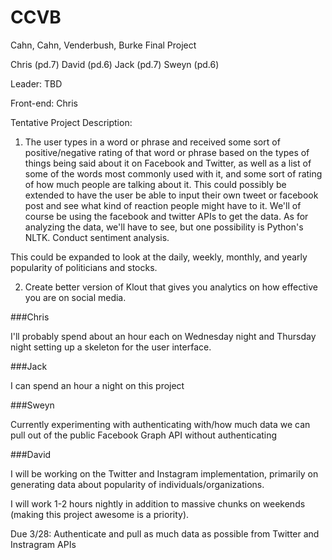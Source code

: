CCVB
====

Cahn, Cahn, Venderbush, Burke Final Project

Chris (pd.7) David (pd.6) Jack (pd.7) Sweyn (pd.6)

Leader: TBD

Front-end: Chris

Tentative Project Description: 

1. The user types in a word or phrase and received some sort of positive/negative rating of that word or phrase based on the types of things being said about it on Facebook and Twitter, as well as a list of some of the words most commonly used with it, and some sort of rating of how much people are talking about it. This could possibly be extended to have the user be able to input their own tweet or facebook post and see what kind of reaction people might have to it. We'll of course be using the facebook and twitter APIs to get the data. As for analyzing the data, we'll have to see, but one possibility is Python's NLTK. Conduct sentiment analysis. 

This could be expanded to look at the daily, weekly, monthly, and yearly popularity of politicians and stocks.

2. Create better version of Klout that gives you analytics on how effective you are on social media. 

###Chris

I'll probably spend about an hour each on Wednesday night and Thursday night setting up a skeleton for the user interface.

###Jack

I can spend an hour a night on this project

###Sweyn

Currently experimenting with authenticating with/how much data we can pull out of the public Facebook Graph API without authenticating

###David

I will be working on the Twitter and Instagram implementation, primarily on generating data about popularity of individuals/organizations.

I will work 1-2 hours nightly in addition to massive chunks on weekends (making this project awesome is a priority). 

Due 3/28: Authenticate and pull as much data as possible from Twitter and Instragram APIs